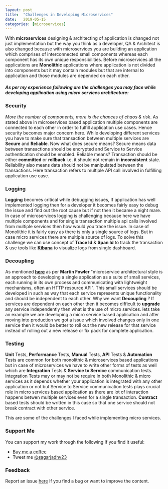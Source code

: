```yaml
---
layout: post
title:  "Challenges in Developing Microservices"
date:   2019-05-15
categories: [microservices]
---
```


With **microservices** designing & architecting of application is changed not just implementation but the way you think as a developer, QA & Architect is also changed because with microservices you are building an application which comprises of interconnected small components whereas each component has its own unique responsibilities. Before microservices all the applications are **Monolithic** applications where application is not divided into components but it may contain modules but that are internal to application and those modules are depended on each other.

##### As per my experience following are the challenges you may face while developing application using micro services architecture:

### Security

*More the number of components, more is the chances of chaos & risk*. As stated above in microservices based application multiple components are connected to each other in order to fulfill application use cases. Hence security becomes major concern here. While developing different services you have to make sure that transaction between multiple services are **Secure** and **Reliable**. Now what does secure means? Secure means data between transactions should be encrypted and Service to Service authentication should be enabled. Reliable means? Transaction should be either **committed** or **rollback** i.e. it should not remain in **inconsistent** state. Reliability also means data should not be manipulated between the transactions. Here transaction refers to multiple API call involved in fulfilling application use case.

### Logging

**Logging** becomes critical while debugging issues, If application has well implemented logging then for a developer it becomes fairly easy to debug the issue and find out the root cause but if not then it became a night mare. In case of microservices logging is challenging because here we have multiple components and for single transaction multiple api calls involved from multiple services then how would you trace the issue. In case of Monolithic it is fairly easy as there is only a single source of logs. But in case micro services there are multiple source of logs. To solve this challenge we can use concept of **Trace Id** & **Span Id** to track the transaction & use tools like [**Kibana**](https://www.elastic.co/products/kibana) to visualize logs from single dashboard.

### Decoupling

As mentioned [**here**](https://martinfowler.com/articles/microservices.html) as per **Martin Fowler** "microservice architectural style is an approach to developing a single application as a suite of small services, each running in its own process and communicating with lightweight mechanisms, often an HTTP resource API". This small services should be developed in such as way that each service represents unique functionality and should be independent to each other. Why we want **Decoupling** ? If services are dependent on each other then it becomes difficult to **upgrade** any service independently then what is the use of micro services. lets take an example we are developing a micro service based application and after moving into production we got a issue which involved changes only in one service then it would be better to roll out the new release for that service instead of rolling out a new release or fix pack for complete application.

### Testing

**Unit** Tests, **Performance** Tests, **Manual** Tests, **API** Tests & **Automation** Tests are common for both monolithic & microservices based applications but in case of microservices we have to write other forms of tests as well which are **Integration** Tests & **Service to Service** communication tests. Integration Tests may or may not be require in both Monolithic & micro services as it depends whether your application is integrated with any other application or not but Service to Service communication tests plays crucial role in micro services based application as there are lot of interaction happens betwen multiple services even for a single transaction. **Contract** based tests should be written in this case so that one service should not break contract with other service.

This are some of the challenges I faced while implementing micro services.

### Support Me

You can support my work through the following If you find it useful:

- [Buy me a coffee](https://www.buymeacoffee.com/sagarjadhv23)
- Tweet me [@sagarjadhv23](https://twitter.com/sagarjadhv23)

### Feedback

Report an issue [here](https://github.com/developersthought/roadmap/issues/new) If you find a bug or want to improve the content.
